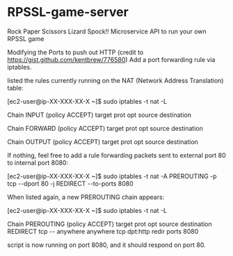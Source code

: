 # RPSSL-game-server
Rock Paper Scissors Lizard Spock!! Microservice API to run your own RPSSL game

Modifying the Ports to push out HTTP (credit to https://gist.github.com/kentbrew/776580)
Add a port forwarding rule via iptables.

listed the rules currently running on the NAT (Network Address Translation) table:

[ec2-user@ip-XX-XXX-XX-X ~]$ sudo iptables -t nat -L

Chain INPUT (policy ACCEPT)
target     prot opt source    destination

Chain FORWARD (policy ACCEPT)
target     prot opt source    destination

Chain OUTPUT (policy ACCEPT)
target     prot opt source    destination

If nothing, feel free to add a rule forwarding packets sent to external port 80 to internal port 8080:

[ec2-user@ip-XX-XXX-XX-X ~]$ sudo iptables -t nat -A PREROUTING -p tcp --dport 80 -j REDIRECT --to-ports 8080

When listed again, a new PREROUTING chain appears:

[ec2-user@ip-XX-XXX-XX-X ~]$ sudo iptables -t nat -L

Chain PREROUTING (policy ACCEPT)
target     prot opt source     destination
REDIRECT   tcp  --  anywhere   anywhere     tcp dpt:http redir ports 8080

script is now running on port 8080, and it should respond on port 80.